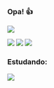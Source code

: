 ### Opa! 👍

<picture>
  <source
    srcset="https://github-readme-stats.vercel.app/api?username=igordesa&show_icons=true&theme=shadow_green"
    media="(prefers-color-scheme: dark)"
  />
  <source
    srcset="https://github-readme-stats.vercel.app/api?username=igordesa&show_icons=true"
    media="(prefers-color-scheme: light), (prefers-color-scheme: no-preference)"
  />
  <img src="https://github-readme-stats.vercel.app/api?username=igordesa&show_icons=true" />
</picture>





<div>

<a href="https://discord.com/users/341995201788903424" target="blank"><img src="https://img.shields.io/badge/Discord-7289DA?style=for-the-badge&logo=discord&logoColor=white" target="_blank"></a>
<a href="https://www.linkedin.com/in/igor-de-s%C3%A1-958470281/" target="blank"><img src="https://img.shields.io/badge/LinkedIn-0077B5?style=for-the-badge&logo=linkedin&logoColor=white" target="_blank"></a>
<a href="https://www.instagram.com/begac94/" target="blank"><img src="https://img.shields.io/badge/Instagram-E4405F?style=for-the-badge&logo=instagram&logoColor=white" target="_blank"></a>


### Estudando:

</div>

<p align="left">
  <a href="https://devicons.dev.br/">
    <img src="https://devicons.dev.br/icons?icon=JavaScript&theme=dark" />
  </a>
</p>
